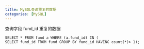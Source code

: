 ```yaml
---
title: MySQL查询重复的数据
categories: [MySQL]
---
```


查询字段 fund_id 重复的数据

```mysql
SELECT * FROM fund a WHERE (a.fund_id) IN (
SELECT fund_id FROM fund GROUP BY fund_id HAVING count(*)> 1);
```


